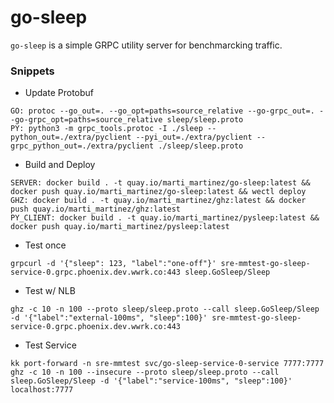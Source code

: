 # go-sleep

`go-sleep` is a simple GRPC utility server for benchmarcking traffic.

### Snippets

- Update Protobuf
```
GO: protoc --go_out=. --go_opt=paths=source_relative --go-grpc_out=. --go-grpc_opt=paths=source_relative sleep/sleep.proto
PY: python3 -m grpc_tools.protoc -I ./sleep --python_out=./extra/pyclient --pyi_out=./extra/pyclient --grpc_python_out=./extra/pyclient ./sleep/sleep.proto
```

- Build and Deploy
```
SERVER: docker build . -t quay.io/marti_martinez/go-sleep:latest && docker push quay.io/marti_martinez/go-sleep:latest && wectl deploy
GHZ: docker build . -t quay.io/marti_martinez/ghz:latest && docker push quay.io/marti_martinez/ghz:latest
PY_CLIENT: docker build . -t quay.io/marti_martinez/pysleep:latest && docker push quay.io/marti_martinez/pysleep:latest
```

- Test once
```
grpcurl -d '{"sleep": 123, "label":"one-off"}' sre-mmtest-go-sleep-service-0.grpc.phoenix.dev.wwrk.co:443 sleep.GoSleep/Sleep
```

- Test w/ NLB
```
ghz -c 10 -n 100 --proto sleep/sleep.proto --call sleep.GoSleep/Sleep -d '{"label":"external-100ms", "sleep":100}' sre-mmtest-go-sleep-service-0.grpc.phoenix.dev.wwrk.co:443
```

- Test Service
```
kk port-forward -n sre-mmtest svc/go-sleep-service-0-service 7777:7777
ghz -c 10 -n 100 --insecure --proto sleep/sleep.proto --call sleep.GoSleep/Sleep -d '{"label":"service-100ms", "sleep":100}' localhost:7777
``` 
